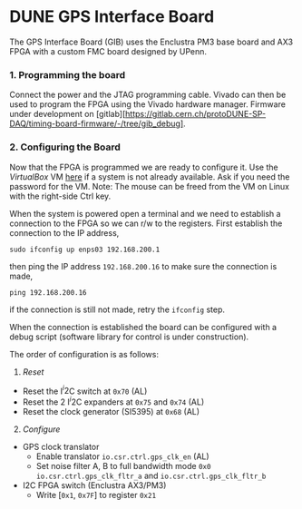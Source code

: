 # DUNE GPS Interface Board

The GPS Interface Board (GIB) uses the Enclustra PM3 base board and AX3 FPGA with a custom FMC board designed by UPenn.

### 1. Programming the board

Connect the power and the JTAG programming cable. Vivado can then be used to program the FPGA using the Vivado hardware manager. Firmware under development on [gitlab][https://gitlab.cern.ch/protoDUNE-SP-DAQ/timing-board-firmware/-/tree/gib_debug].

### 2. Configuring the Board

Now that the FPGA is programmed we are ready to configure it. Use the *VirtualBox* VM [here](https://drive.google.com/file/d/1mEOvxuIf1N9In-1E9WzR71tCw3JEfbCF/view?usp=sharing) if a system is not already available. Ask if you need the password for the VM. Note: The mouse can be freed from the VM on Linux with the right-side Ctrl key.

When the system is powered open a terminal and we need to establish a connection to the FPGA so we can r/w to the registers. First establish the connection to the IP address,
```
sudo ifconfig up enps03 192.168.200.1
```
then  ping the IP address `192.168.200.16` to make sure the connection is made,
```
ping 192.168.200.16
```
if the connection is still not made, retry the `ifconfig` step.

When the connection is established the board can be configured with a debug
script (software library for control is under construction).

The order of configuration is as follows:
1. *Reset*
- Reset the I$^i{2}$C switch at `0x70` (AL)
- Reset the 2 I$^i{2}$C expanders at `0x75` and `0x74` (AL)
- Reset the clock generator (SI5395) at `0x68` (AL)

2. *Configure*
- GPS clock translator
  - Enable translator `io.csr.ctrl.gps_clk_en` (AL)
  - Set noise filter A, B to full bandwidth mode `0x0` `io.csr.ctrl.gps_clk_fltr_a` and `io.csr.ctrl.gps_clk_fltr_b`
- I2C FPGA switch (Enclustra AX3/PM3)
  - Write [`0x1`, `0x7F`] to register `0x21`



